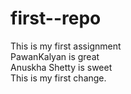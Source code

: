 # first--repo
This is my first assignment<br>
PawanKalyan is great<br>
Anuskha Shetty is sweet<br>
This is my first change.